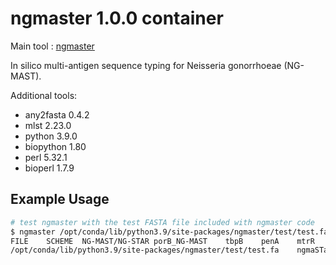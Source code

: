 # ngmaster 1.0.0 container

Main tool : [ngmaster](https://github.com/MDU-PHL/ngmaster)

In silico multi-antigen sequence typing for Neisseria gonorrhoeae (NG-MAST).

Additional tools:

- any2fasta 0.4.2
- mlst 2.23.0
- python 3.9.0
- biopython 1.80
- perl 5.32.1
- bioperl 1.7.9

## Example Usage

```bash
# test ngmaster with the test FASTA file included with ngmaster code
$ ngmaster /opt/conda/lib/python3.9/site-packages/ngmaster/test/test.fa
FILE    SCHEME  NG-MAST/NG-STAR porB_NG-MAST    tbpB    penA    mtrR    porB_NG-STAR    ponA    gyrA    parC    23S
/opt/conda/lib/python3.9/site-packages/ngmaster/test/test.fa    ngmaSTar        4186/231        2569    241     23      42      100     100     10      2100
```
